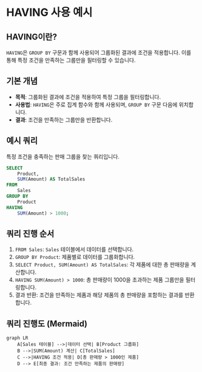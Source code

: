 
# HAVING 사용 예시

## HAVING이란?

`HAVING`은 `GROUP BY` 구문과 함께 사용되어 그룹화된 결과에 조건을 적용합니다. 이를 통해 특정 조건을 만족하는 그룹만을 필터링할 수 있습니다.

## 기본 개념

- **목적**: 그룹화된 결과에 조건을 적용하여 특정 그룹을 필터링합니다.
- **사용법**: `HAVING`은 주로 집계 함수와 함께 사용되며, `GROUP BY` 구문 다음에 위치합니다.
- **결과**: 조건을 만족하는 그룹만을 반환합니다.

## 예시 쿼리

특정 조건을 충족하는 판매 그룹을 찾는 쿼리입니다.

```sql
SELECT 
    Product,
    SUM(Amount) AS TotalSales
FROM 
    Sales
GROUP BY 
    Product
HAVING 
    SUM(Amount) > 1000;
```

## 쿼리 진행 순서

1. `FROM Sales`: `Sales` 테이블에서 데이터를 선택합니다.
2. `GROUP BY Product`: 제품별로 데이터를 그룹화합니다.
3. `SELECT Product, SUM(Amount) AS TotalSales`: 각 제품에 대한 총 판매량을 계산합니다.
4. `HAVING SUM(Amount) > 1000`: 총 판매량이 1000을 초과하는 제품 그룹만을 필터링합니다.
5. 결과 반환: 조건을 만족하는 제품과 해당 제품의 총 판매량을 포함하는 결과를 반환합니다.

## 쿼리 진행도 (Mermaid)

```mermaid
graph LR
    A[Sales 테이블] -->|데이터 선택| B[Product 그룹화]
    B -->|SUM(Amount) 계산| C[TotalSales]
    C -->|HAVING 조건 적용| D[총 판매량 > 1000인 제품]
    D --> E[최종 결과: 조건 만족하는 제품의 판매량]
```
